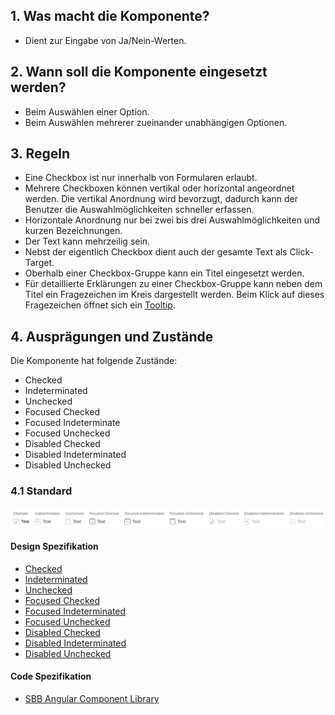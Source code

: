 ## 1. Was macht die Komponente?
* Dient zur Eingabe von Ja/Nein-Werten.


## 2. Wann soll die Komponente eingesetzt werden?
* Beim Auswählen einer Option.
* Beim Auswählen mehrerer zueinander unabhängigen Optionen.


## 3. Regeln 
* Eine Checkbox ist nur innerhalb von Formularen erlaubt.
* Mehrere Checkboxen können vertikal oder horizontal angeordnet werden. Die vertikal Anordnung wird bevorzugt, dadurch kann der Benutzer die Auswahlmöglichkeiten schneller erfassen.
* Horizontale Anordnung nur bei zwei bis drei Auswahlmöglichkeiten und kurzen Bezeichnungen.
* Der Text kann mehrzeilig sein.
* Nebst der eigentlich Checkbox dient auch der gesamte Text als Click-Target.
* Oberhalb einer Checkbox-Gruppe kann ein Titel eingesetzt werden.
* Für detaillierte Erklärungen zu einer Checkbox-Gruppe kann neben dem Titel ein Fragezeichen im Kreis dargestellt werden. Beim Klick auf dieses Fragezeichen öffnet sich ein [Tooltip](https://digital.sbb.ch/de/webapps/components/tooltip).


## 4. Ausprägungen und Zustände 
Die Komponente hat folgende Zustände:
* Checked
* Indeterminated
* Unchecked
* Focused Checked
* Focused Indeterminate
* Focused Unchecked
* Disabled Checked
* Disabled Indeterminated
* Disabled Unchecked

### 4.1 Standard
![Darstellung der Komponente Checkbox](https://raw.githubusercontent.com/sbb-design-systems/design-system-webapp-documentation/master/documentation/components/checkbox/images/checkbox_default.png 'class: image')

#### Design Spezifikation
* [Checked](https://www.sketch.com/s/58b25e4c-bf9c-4f74-973f-503538fcbea2/a/1wVPz5#Inspector)
* [Indeterminated](https://www.sketch.com/s/58b25e4c-bf9c-4f74-973f-503538fcbea2/a/pqYKoo#Inspector)
* [Unchecked](https://www.sketch.com/s/58b25e4c-bf9c-4f74-973f-503538fcbea2/a/VPEoY8#Inspector)
* [Focused Checked](https://www.sketch.com/s/58b25e4c-bf9c-4f74-973f-503538fcbea2/a/YzZ5rL#Inspector)
* [Focused Indeterminated](https://www.sketch.com/s/58b25e4c-bf9c-4f74-973f-503538fcbea2/a/K10RLr#Inspector)
* [Focused Unchecked](https://www.sketch.com/s/58b25e4c-bf9c-4f74-973f-503538fcbea2/a/wd5Qjp#Inspector)
* [Disabled Checked](https://www.sketch.com/s/58b25e4c-bf9c-4f74-973f-503538fcbea2/a/qLbV0k#Inspector)
* [Disabled Indeterminated](https://www.sketch.com/s/58b25e4c-bf9c-4f74-973f-503538fcbea2/a/Lp4nYd#Inspector)
* [Disabled Unchecked](https://www.sketch.com/s/58b25e4c-bf9c-4f74-973f-503538fcbea2/a/7P1aG8#Inspector)

#### Code Spezifikation
* [SBB Angular Component Library](https://sbb-angular.app.sbb.ch/business/components/checkbox)
